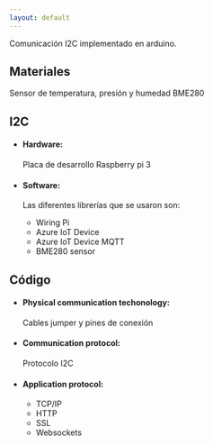 ```yaml
---
layout: default
---
```



Comunicación I2C implementado en arduino.

## Materiales

Sensor de temperatura, presión y humedad BME280

## I2C

*   #### Hardware:

    Placa de desarrollo Raspberry pi 3
    
*   #### Software:

    Las diferentes librerías que se usaron son:
    
    - Wiring Pi
    - Azure IoT Device
    - Azure IoT Device MQTT
    - BME280 sensor

## Código

*   #### Physical communication techonology:

    Cables jumper y pines de conexión
    
*   #### Communication protocol:

    Protocolo I2C
    
*   #### Application protocol:

    - TCP/IP
    - HTTP
    - SSL
    - Websockets 
